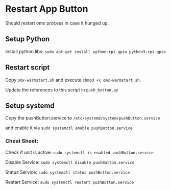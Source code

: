 # Restart App Button
Should restart omx process in case it hunged up.

## Setup Python
Install python libs:
`sudo apt-get install python-rpi.gpio python3-rpi.gpio`

## Restart script
Copy `omx-warmstart.sh` and execute `chmod +x omx-warmstart.sh`.

Update the references to this script in `push_button.py`

## Setup systemd
Copy the pushButton.service to `/etc/systemd/system/pushButton.service`

and enable it via `sudo systemctl enable pushButton.service`

### Cheat Sheet:
Check if unit is active:  `sudo systemctl is-enabled pushButton.service`

Disable Service: `sudo systemctl disable pushButton.service`

Status Service: `sudo systemctl status pushButton.service`

Restart Service: `sudo systemctl restart pushButton.service`